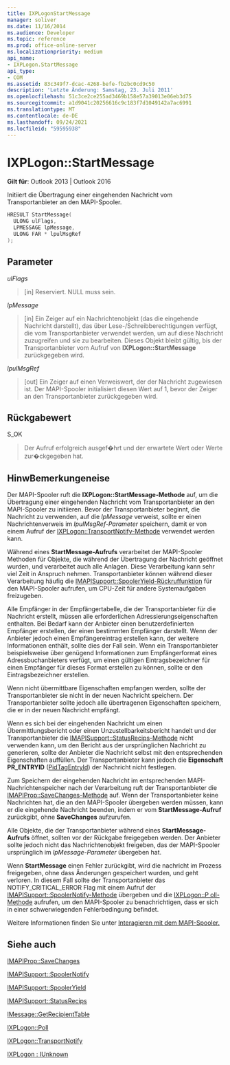 ```yaml
---
title: IXPLogonStartMessage
manager: soliver
ms.date: 11/16/2014
ms.audience: Developer
ms.topic: reference
ms.prod: office-online-server
ms.localizationpriority: medium
api_name:
- IXPLogon.StartMessage
api_type:
- COM
ms.assetid: 83c349f7-dcac-4268-befe-fb2bc0cd9c50
description: 'Letzte Änderung: Samstag, 23. Juli 2011'
ms.openlocfilehash: 51c3ce2ce255ad3469b158e57a39013e06eb3d75
ms.sourcegitcommit: a1d9041c20256616c9c183f7d1049142a7ac6991
ms.translationtype: MT
ms.contentlocale: de-DE
ms.lasthandoff: 09/24/2021
ms.locfileid: "59595938"
---
```

# <a name="ixplogonstartmessage"></a>IXPLogon::StartMessage

  
  
**Gilt für**: Outlook 2013 | Outlook 2016 
  
Initiiert die Übertragung einer eingehenden Nachricht vom Transportanbieter an den MAPI-Spooler.
  
```cpp
HRESULT StartMessage(
  ULONG ulFlags,
  LPMESSAGE lpMessage,
  ULONG FAR * lpulMsgRef
);
```

## <a name="parameters"></a>Parameter

 _ulFlags_
  
> [in] Reserviert. NULL muss sein.
    
 _lpMessage_
  
> [in] Ein Zeiger auf ein Nachrichtenobjekt (das die eingehende Nachricht darstellt), das über Lese-/Schreibberechtigungen verfügt, die vom Transportanbieter verwendet werden, um auf diese Nachricht zuzugreifen und sie zu bearbeiten. Dieses Objekt bleibt gültig, bis der Transportanbieter vom Aufruf von **IXPLogon::StartMessage** zurückgegeben wird.
    
 _lpulMsgRef_
  
> [out] Ein Zeiger auf einen Verweiswert, der der Nachricht zugewiesen ist. Der MAPI-Spooler initialisiert diesen Wert auf 1, bevor der Zeiger an den Transportanbieter zurückgegeben wird.
    
## <a name="return-value"></a>Rückgabewert

S_OK 
  
> Der Aufruf erfolgreich ausgef�hrt und der erwartete Wert oder Werte zur�ckgegeben hat.
    
## <a name="remarks"></a>HinwBemerkungeneise

Der MAPI-Spooler ruft die **IXPLogon::StartMessage-Methode** auf, um die Übertragung einer eingehenden Nachricht vom Transportanbieter an den MAPI-Spooler zu initiieren. Bevor der Transportanbieter beginnt, die Nachricht zu verwenden, auf die  _lpMessage_ verweist, sollte er einen Nachrichtenverweis im  _lpulMsgRef-Parameter_ speichern, damit er von einem Aufruf der [IXPLogon::TransportNotify-Methode](ixplogon-transportnotify.md) verwendet werden kann. 
  
Während eines **StartMessage-Aufrufs** verarbeitet der MAPI-Spooler Methoden für Objekte, die während der Übertragung der Nachricht geöffnet wurden, und verarbeitet auch alle Anlagen. Diese Verarbeitung kann sehr viel Zeit in Anspruch nehmen. Transportanbieter können während dieser Verarbeitung häufig die [IMAPISupport::SpoolerYield-Rückruffunktion](imapisupport-spooleryield.md) für den MAPI-Spooler aufrufen, um CPU-Zeit für andere Systemaufgaben freizugeben. 
  
Alle Empfänger in der Empfängertabelle, die der Transportanbieter für die Nachricht erstellt, müssen alle erforderlichen Adressierungseigenschaften enthalten. Bei Bedarf kann der Anbieter einen benutzerdefinierten Empfänger erstellen, der einen bestimmten Empfänger darstellt. Wenn der Anbieter jedoch einen Empfängereintrag erstellen kann, der weitere Informationen enthält, sollte dies der Fall sein. Wenn ein Transportanbieter beispielsweise über genügend Informationen zum Empfängerformat eines Adressbuchanbieters verfügt, um einen gültigen Eintragsbezeichner für einen Empfänger für dieses Format erstellen zu können, sollte er den Eintragsbezeichner erstellen.
  
Wenn nicht übermittbare Eigenschaften empfangen werden, sollte der Transportanbieter sie nicht in der neuen Nachricht speichern. Der Transportanbieter sollte jedoch alle übertragenen Eigenschaften speichern, die er in der neuen Nachricht empfängt.
  
Wenn es sich bei der eingehenden Nachricht um einen Übermittlungsbericht oder einen Unzustellbarkeitsbericht handelt und der Transportanbieter die [IMAPISupport::StatusRecips-Methode](imapisupport-statusrecips.md) nicht verwenden kann, um den Bericht aus der ursprünglichen Nachricht zu generieren, sollte der Anbieter die Nachricht selbst mit den entsprechenden Eigenschaften auffüllen. Der Transportanbieter kann jedoch die **Eigenschaft PR_ENTRYID** ([PidTagEntryId](pidtagentryid-canonical-property.md)) der Nachricht nicht festlegen.
  
Zum Speichern der eingehenden Nachricht im entsprechenden MAPI-Nachrichtenspeicher nach der Verarbeitung ruft der Transportanbieter die [IMAPIProp::SaveChanges-Methode](imapiprop-savechanges.md) auf. Wenn der Transportanbieter keine Nachrichten hat, die an den MAPI-Spooler übergeben werden müssen, kann er die eingehende Nachricht beenden, indem er vom **StartMessage-Aufruf** zurückgibt, ohne **SaveChanges** aufzurufen.
  
Alle Objekte, die der Transportanbieter während eines **StartMessage-Aufrufs** öffnet, sollten vor der Rückgabe freigegeben werden. Der Anbieter sollte jedoch nicht das Nachrichtenobjekt freigeben, das der MAPI-Spooler ursprünglich im  _lpMessage-Parameter_ übergeben hat. 
  
Wenn **StartMessage** einen Fehler zurückgibt, wird die nachricht im Prozess freigegeben, ohne dass Änderungen gespeichert wurden, und geht verloren. In diesem Fall sollte der Transportanbieter das NOTIFY_CRITICAL_ERROR Flag mit einem Aufruf der [IMAPISupport::SpoolerNotify-Methode](imapisupport-spoolernotify.md) übergeben und die [IXPLogon::P oll-Methode](ixplogon-poll.md) aufrufen, um den MAPI-Spooler zu benachrichtigen, dass er sich in einer schwerwiegenden Fehlerbedingung befindet. 
  
Weitere Informationen finden Sie unter [Interagieren mit dem MAPI-Spooler.](interacting-with-the-mapi-spooler.md) 
  
## <a name="see-also"></a>Siehe auch



[IMAPIProp::SaveChanges](imapiprop-savechanges.md)
  
[IMAPISupport::SpoolerNotify](imapisupport-spoolernotify.md)
  
[IMAPISupport::SpoolerYield](imapisupport-spooleryield.md)
  
[IMAPISupport::StatusRecips](imapisupport-statusrecips.md)
  
[IMessage::GetRecipientTable](imessage-getrecipienttable.md)
  
[IXPLogon::Poll](ixplogon-poll.md)
  
[IXPLogon::TransportNotify](ixplogon-transportnotify.md)
  
[IXPLogon : IUnknown](ixplogoniunknown.md)


